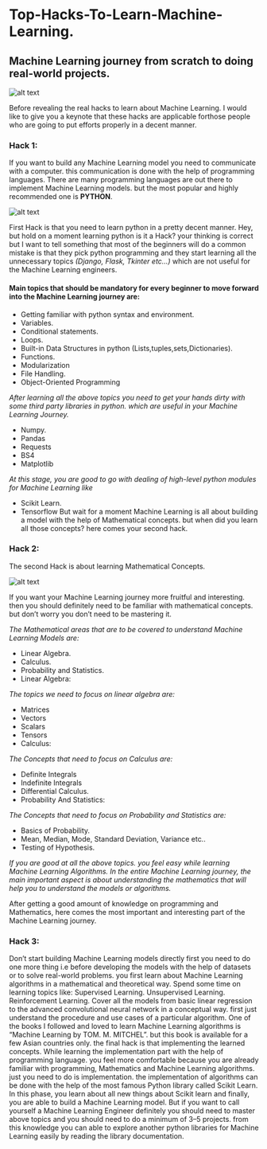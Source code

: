 # Top-Hacks-To-Learn-Machine-Learning.

## Machine Learning journey from scratch to doing real-world projects.

![alt text](https://github.com/gyanprakash0221/Top-Hacks-To-Learn-Machine-Learning./blob/main/pexels-alex-knight-2599244.jpg)

Before revealing the real hacks to learn about Machine Learning. 
I would like to give you a keynote that these hacks are applicable forthose people who are going to put efforts properly in a decent manner.

### Hack 1:

If you want to build any Machine Learning model you need to communicate with a computer. this communication is done with the help of programming languages. 
There are many programming languages are out there to implement Machine Learning models. but the most popular and highly recommended one is **PYTHON**.

![alt text](https://github.com/gyanprakash0221/Top-Hacks-To-Learn-Machine-Learning./blob/main/pexels-christina-morillo-1181671.jpg)

First Hack is that you need to learn python in a pretty decent manner. 
Hey, but hold on a moment learning python is it a Hack? your thinking is correct but I want to tell something that most of the beginners will do a common mistake is that they pick python programming and they start learning all the unnecessary topics *(Django, Flask, Tkinter etc…)* which are not useful for the Machine Learning engineers.

#### Main topics that should be mandatory for every beginner to move forward into the Machine Learning journey are:
* Getting familiar with python syntax and environment.
* Variables.
* Conditional statements.
* Loops.
* Built-in Data Structures in python (Lists,tuples,sets,Dictionaries).
* Functions.
* Modularization
* File Handling.
* Object-Oriented Programming

*After learning all the above topics you need to get your hands dirty with some third party libraries in python. which are useful in your Machine Learning Journey.*
* Numpy.
* Pandas
* Requests
* BS4
* Matplotlib

*At this stage, you are good to go with dealing of high-level python modules for Machine Learning like*
* Scikit Learn.
* Tensorflow
But wait for a moment Machine Learning is all about building a model with the help of Mathematical concepts. but when did you learn all those concepts? here comes your second hack.


### Hack 2:

The second Hack is about learning Mathematical Concepts.

![alt text](https://github.com/gyanprakash0221/Top-Hacks-To-Learn-Machine-Learning./blob/main/0_fSBsnvJbDUUXdexJ%20(1).jpg)


If you want your Machine Learning journey more fruitful and interesting. then you should definitely need to be familiar with mathematical concepts. but don’t worry you don’t need to be mastering it.

*The Mathematical areas that are to be covered to understand Machine Learning Models are:*
* Linear Algebra.
* Calculus.
* Probability and Statistics.
* Linear Algebra:

*The topics we need to focus on linear algebra are:*
* Matrices
* Vectors
* Scalars
* Tensors
* Calculus:

*The Concepts that need to focus on Calculus are:*
* Definite Integrals
* Indefinite Integrals
* Differential Calculus.
* Probability And Statistics:

*The Concepts that need to focus on Probability and Statistics are:*
* Basics of Probability.
* Mean, Median, Mode, Standard Deviation, Variance etc..
* Testing of Hypothesis.

*If you are good at all the above topics. you feel easy while learning Machine Learning Algorithms.
In the entire Machine Learning journey, the main important aspect is about understanding the mathematics that will help you to understand the models or algorithms.*

After getting a good amount of knowledge on programming and Mathematics, here comes the most important and interesting part of the Machine Learning journey.


### Hack 3:

Don’t start building Machine Learning models directly first you need to do one more thing i.e before developing the models with the help of datasets or to solve real-world problems. you first learn about Machine Learning algorithms in a mathematical and theoretical way.
Spend some time on learning topics like:
Supervised Learning.
Unsupervised Learning.
Reinforcement Learning.
Cover all the models from basic linear regression to the advanced convolutional neural network in a conceptual way. first just understand the procedure and use cases of a particular algorithm.
One of the books I followed and loved to learn Machine Learning algorithms is “Machine Learning by TOM. M. MITCHEL”. but this book is available for a few Asian countries only. the final hack is that implementing the learned concepts.
While learning the implementation part with the help of programming language. you feel more comfortable because you are already familiar with programming, Mathematics and Machine Learning algorithms. just you need to do is implementation. the implementation of algorithms can be done with the help of the most famous Python library called Scikit Learn.
In this phase, you learn about all new things about Scikit learn and finally, you are able to build a Machine Learning model.
But if you want to call yourself a Machine Learning Engineer definitely you should need to master above topics and you should need to do a minimum of 3–5 projects. from this knowledge you can able to explore another python libraries for Machine Learning easily by reading the library documentation.
